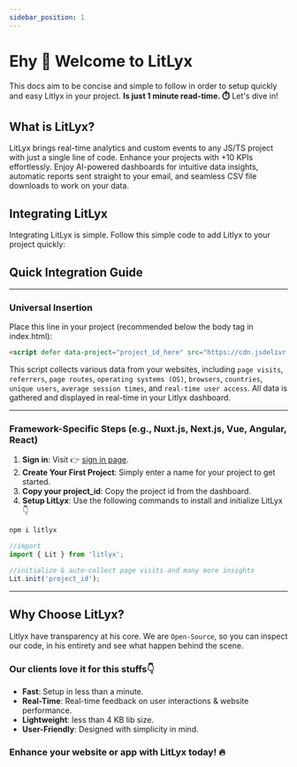```yaml
---
sidebar_position: 1
---
```


# Ehy 👋 Welcome to LitLyx

This docs aim to be concise and simple to follow in order to setup quickly and easy Litlyx in your project. **Is just 1 minute read-time. ⏱️** Let's dive in!

## What is LitLyx?

LitLyx brings real-time analytics and custom events to any JS/TS project with just a single line of code. Enhance your projects with +10 KPIs effortlessly. Enjoy AI-powered dashboards for intuitive data insights, automatic reports sent straight to your email, and seamless CSV file downloads to work on your data.


## Integrating LitLyx

Integrating LitLyx is simple. Follow this simple code to add Litlyx to your project quickly:

## Quick Integration Guide

---

### Universal Insertion
Place this line in your project (recommended below the body tag in index.html):


```html
<script defer data-project="project_id_here" src="https://cdn.jsdelivr.net/gh/litlyx/litlyx-js/browser/litlyx.js"></script>
```

This script collects various data from your websites, including `page visits`, `referrers`, `page routes`, `operating systems (OS)`, `browsers`, `countries`, `unique users`, `average session times`, and `real-time user access`. All data is gathered and displayed in real-time in your Litlyx dashboard.

---

### Framework-Specific Steps (e.g., Nuxt.js, Next.js, Vue, Angular, React)

1. **Sign in**: Visit 👉 [sign in page](https://dashboard.litlyx.com).
2. **Create Your First Project**: Simply enter a name for your project to get started.
3. **Copy your project_id**: Copy the project id from the dashboard.
4. **Setup LitLyx**:  Use the following commands to install and initialize LitLyx 👇

```bash
npm i litlyx
```

```ts
//import
import { Lit } from 'litlyx';
```

```ts
//initialize & auto-collect page visits and many more insights
Lit.init('project_id');
```

---


## Why Choose LitLyx?

Litlyx have transparency at his core. We are `Open-Source`, so you can inspect our code, in his entirety and see what happen behind the scene.

### Our clients love it for this stuffs👇

- **Fast**: Setup in less than a minute.
- **Real-Time**: Real-time feedback on user interactions & website performance.
- **Lightweight**: less than 4 KB lib size.
- **User-Friendly**: Designed with simplicity in mind.

### Enhance your website or app with LitLyx today! 🔥
